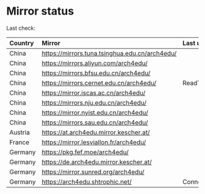 <script src="./time.js"></script>
# Mirror status
Last check: <script type="text/javascript">localize(1756263957.8278394);</script>

|Country|Mirror|Last update|
|:------|:-----|:----------|
|China|https://mirrors.tuna.tsinghua.edu.cn/arch4edu/|<script type="text/javascript">localize(1756234458);</script>|
|China|https://mirrors.aliyun.com/arch4edu/|<script type="text/javascript">localize(1756234458);</script>|
|China|https://mirrors.bfsu.edu.cn/arch4edu/|<script type="text/javascript">localize(1756234458);</script>|
|China|https://mirrors.cernet.edu.cn/arch4edu/|ReadTimeout|
|China|https://mirror.iscas.ac.cn/arch4edu/|<script type="text/javascript">localize(1756234458);</script>|
|China|https://mirrors.nju.edu.cn/arch4edu/|<script type="text/javascript">localize(1756234458);</script>|
|China|https://mirror.nyist.edu.cn/arch4edu/|<script type="text/javascript">localize(1756234458);</script>|
|China|https://mirrors.sau.edu.cn/arch4edu/|<script type="text/javascript">localize(1756104457);</script>|
|Austria|https://at.arch4edu.mirror.kescher.at/|<script type="text/javascript">localize(1756104457);</script>|
|France|https://mirror.lesviallon.fr/arch4edu/|<script type="text/javascript">localize(1756234458);</script>|
|Germany|https://pkg.fef.moe/arch4edu/|<script type="text/javascript">localize(1756104457);</script>|
|Germany|https://de.arch4edu.mirror.kescher.at/|<script type="text/javascript">localize(1756104457);</script>|
|Germany|https://mirror.sunred.org/arch4edu/|<script type="text/javascript">localize(1756234458);</script>|
|Germany|https://arch4edu.shtrophic.net/|ConnectionError|

<script src="./tablefilter/tablefilter.js"></script>
<script src="./table.js"></script>